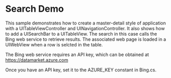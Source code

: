 Search Demo
===========

This sample demonstrates how to create a master-detail style of application with a UITableViewController and UINavigationController. It also shows how to add a UISearchBar to a UITableView. The search in this case calls the Bing web service to retrieve results. The associated web page is loaded in a UIWebView when a row is selcted in the table.

The Bing web service requires an API key, which can be obtained at https://datamarket.azure.com

Once you have an API key, set it to the AZURE_KEY constant in Bing.cs.
